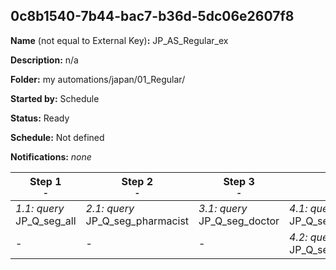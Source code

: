 ## 0c8b1540-7b44-bac7-b36d-5dc06e2607f8

**Name** (not equal to External Key)**:** JP_AS_Regular_ex

**Description:** n/a

**Folder:** my automations/japan/01_Regular/

**Started by:** Schedule

**Status:** Ready

**Schedule:** Not defined

**Notifications:** _none_


| Step 1<br>_<small>-</small>_ | Step 2<br>_<small>-</small>_ | Step 3<br>_<small>-</small>_ | Step 4<br>_<small>-</small>_ |
| --- | --- | --- | --- |
| _1.1: query_<br>JP_Q_seg_all | _2.1: query_<br>JP_Q_seg_pharmacist | _3.1: query_<br>JP_Q_seg_doctor | _4.1: query_<br>JP_Q_seg_pharmacist_ex |
| - | - | - | _4.2: query_<br>JP_Q_seg_doctor_ex |
